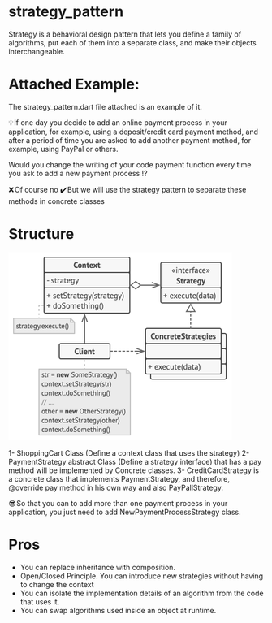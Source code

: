 # strategy_pattern
Strategy is a behavioral design pattern that lets you define a family of algorithms, put each of them into a separate class, and make their objects interchangeable.

# Attached Example:
The strategy_pattern.dart file attached is an example of it.

💡 If one day you decide to add an online payment process in your application, for example, using a deposit/credit card payment method, and after a period of time you are asked to add another payment method, for example, using PayPal or others.

Would you change the writing of your code payment function every time you ask to add a new payment process ⁉️ 

❌ Of course no
✔️ But we will use the strategy pattern to separate these methods in concrete classes

# Structure
![Alt text](structure.png)

1- ShoppingCart Class (Define a context class that uses the strategy)
2- PaymentStrategy abstract Class (Define a strategy interface) that has a pay method will be implemented by Concrete classes.
3- CreditCardStrategy is a concrete class that implements PaymentStrategy, and therefore, @override pay method in his own way and also PayPallStrategy.

😎 So that you can to add more than one payment process in your application, you just need to add NewPaymentProcessStrategy class.

# Pros
- You can replace inheritance with composition.
- Open/Closed Principle. You can introduce new strategies without having to change the context
- You can isolate the implementation details of an algorithm from the code that uses it.
- You can swap algorithms used inside an object at runtime.
